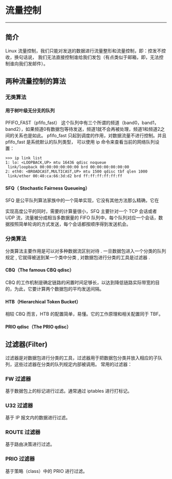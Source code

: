# 流量控制

---

## 简介

Linux 流量控制，我们只能对发送的数据进行流量整形和流量控制，即：控发不控收，换句话说，
我们无法直接控制谁给我们发包（有点类似于邮箱，即，无法控制谁向我们发邮件）。

## 两种流量控制的算法

### 无类算法 

#### 用于树叶级无分支的队列

PFIFO_FAST（pfifo_fast）
 这个队列中有三个所谓的频道（band0，band1，band2），如果频道0有数据包等待发送，频道1就不会再被处理，频道1和频道2之间的关系也是如此。
 pfifo_fast 只起到调度的作用，对数据流量不进行控制。并且 pfifo_fast 是系统默认的队列类型， 
可以使用 ip 命令来查看当前的网络队列设置：

    >>> ip link list
    1: lo: <LOOPBACK,UP> mtu 16436 qdisc noqueue
     link/loopback 00:00:00:00:00:00 brd 00:00:00:00:00:00
    2: eth0: <BROADCAST,MULTICAST,UP> mtu 1500 qdisc tbf qlen 1000
     link/ether 00:40:ca:66:3d:d2 brd ff:ff:ff:ff:ff:ff


#### SFQ（ Stochastic Fairness Queueing）

SFQ 是公平队列算法家族中的一个简单实现，它没有其他方法那么精确，它在

实现高度公平的同时，需要的计算量很小，SFQ 主要针对一个 TCP 会话或者 UDP 流，流量被分成相当多数据量的 FIFO
队列中，每个队列对应一个会话，数据按照简单轮询的方式发送，每个会话都按顺序得到发送机会。


### 分类算法
分类算法主要作用是可以对多种数据流区别对待 . 一旦数据包进入一个分类的队列规定 , 它就得被送到某一个类中分类 , 对数据包进行分类的工具是过滤器 . 

#### CBQ（The famous CBQ qdisc）

CBQ 的工作机制是确定链路的闲置时间足够长，以达到降低链路实际带宽的目的，为此，它要计算两个数据包的平均发送间隔。

#### HTB（Hierarchical Token Bucket）

相较 CBQ 而言，HTB 的配置简单，易懂。它的工作原理和相关配置同于 TBF。

#### PRIO qdisc（The PRIO qdisc）


## 过滤器(Filter)

过滤器是对数据包进行分类的工具，过滤器用于把数据包分类并放入相应的子队列，这些过滤器在分类的队列规定内部被调用。
常用的过滤器：

### FW 过滤器
基于数据包上的标记进行过滤。通常通过 iptables 进行打标记。

### U32 过滤器
基于 IP 报文内的数据进行过滤。

### ROUTE 过滤器
基于路由决策进行过滤。

### PRIO 过滤器
基于策略（class）中的 PRIO 进行过滤。
